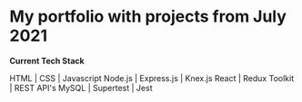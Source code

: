 # My portfolio with projects from July 2021

**Current Tech Stack**

HTML | CSS | Javascript
Node.js | Express.js | Knex.js
React | Redux Toolkit | REST API's
MySQL | Supertest | Jest





